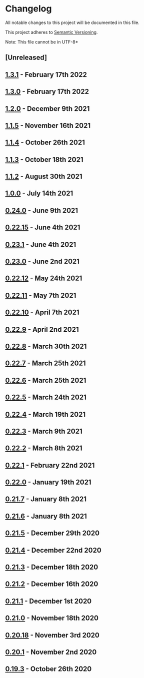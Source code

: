# Changelog

All notable changes to this project will be documented in this file.

This project adheres to [Semantic Versioning](https://semver.org/spec/v2.0.0.html).

Note: This file cannot be in UTF-8*

## [Unreleased]



## [1.3.1] - February 17th 2022



## [1.3.0] - February 17th 2022



## [1.2.0] - December 9th 2021



## [1.1.5] - November 16th 2021



## [1.1.4] - October 26th 2021



## [1.1.3] - October 18th 2021



## [1.1.2] - August 30th 2021



## [1.0.0] - July 14th 2021



## [0.24.0] - June 9th 2021



## [0.22.15] - June 4th 2021



## [0.23.1] - June 4th 2021



## [0.23.0] - June 2nd 2021



## [0.22.12] - May 24th 2021



## [0.22.11] - May 7th 2021



## [0.22.10] - April 7th 2021



## [0.22.9] - April 2nd 2021



## [0.22.8] - March 30th 2021



## [0.22.7] - March 25th 2021



## [0.22.6] - March 25th 2021



## [0.22.5] - March 24th 2021



## [0.22.4] - March 19th 2021



## [0.22.3] - March 9th 2021



## [0.22.2] - March 8th 2021



## [0.22.1] - February 22nd 2021



## [0.22.0] - January 19th 2021



## [0.21.7] - January 8th 2021



## [0.21.6] - January 8th 2021



## [0.21.5] - December 29th 2020



## [0.21.4] - December 22nd 2020



## [0.21.3] - December 18th 2020



## [0.21.2] - December 16th 2020



## [0.21.1] - December 1st 2020



## [0.21.0] - November 18th 2020



## [0.20.18] - November 3rd 2020



## [0.20.1] - November 2nd 2020



## [0.19.3] - October 26th 2020



[0.19.3]: https://github.com/Esri/solution.js/compare/a41f3b856898e7fbac679ffb44de1c38f55260e3...v0.19.3 "v0.19.3"
[0.20.1]: https://github.com/Esri/solution.js/compare/v0.19.3...v0.20.1 "v0.20.1"
[0.20.18]: https://github.com/Esri/solution.js/compare/v0.20.1...v0.20.18 "v0.20.18"
[0.21.0]: https://github.com/Esri/solution.js/compare/v0.20.18...v0.21.0 "v0.21.0"
[0.21.1]: https://github.com/Esri/solution.js/compare/v0.21.0...v0.21.1 "v0.21.1"
[0.21.2]: https://github.com/Esri/solution.js/compare/v0.21.1...v0.21.2 "v0.21.2"
[0.21.3]: https://github.com/Esri/solution.js/compare/v0.21.2...v0.21.3 "v0.21.3"
[0.21.4]: https://github.com/Esri/solution.js/compare/v0.21.3...v0.21.4 "v0.21.4"
[0.21.5]: https://github.com/Esri/solution.js/compare/v0.21.4...v0.21.5 "v0.21.5"
[0.21.6]: https://github.com/Esri/solution.js/compare/v0.21.5...v0.21.6 "v0.21.6"
[0.21.7]: https://github.com/Esri/solution.js/compare/v0.21.6...v0.21.7 "v0.21.7"
[0.22.0]: https://github.com/Esri/solution.js/compare/v0.21.7...v0.22.0 "v0.22.0"
[0.22.1]: https://github.com/Esri/solution.js/compare/v0.22.0...v0.22.1 "v0.22.1"
[0.22.2]: https://github.com/Esri/solution.js/compare/v0.22.1...v0.22.2 "v0.22.2"
[0.22.3]: https://github.com/Esri/solution.js/compare/v0.22.2...v0.22.3 "v0.22.3"
[0.22.4]: https://github.com/Esri/solution.js/compare/v0.22.3...v0.22.4 "v0.22.4"
[0.22.5]: https://github.com/Esri/solution.js/compare/v0.22.4...v0.22.5 "v0.22.5"
[0.22.6]: https://github.com/Esri/solution.js/compare/v0.22.5...v0.22.6 "v0.22.6"
[0.22.7]: https://github.com/Esri/solution.js/compare/v0.22.6...v0.22.7 "v0.22.7"
[0.22.8]: https://github.com/Esri/solution.js/compare/v0.22.7...v0.22.8 "v0.22.8"
[0.22.9]: https://github.com/Esri/solution.js/compare/v0.22.8...v0.22.9 "v0.22.9"
[0.22.10]: https://github.com/Esri/solution.js/compare/v0.22.9...v0.22.10 "v0.22.10"
[0.22.11]: https://github.com/Esri/solution.js/compare/v0.22.10...v0.22.11 "v0.22.11"
[0.22.12]: https://github.com/Esri/solution.js/compare/v0.22.11...v0.22.12 "v0.22.12"
[0.22.13]: https://github.com/Esri/solution.js/compare/v0.22.12...v0.22.13 "v0.22.13"
[0.22.14]: https://github.com/Esri/solution.js/compare/v0.22.13...v0.22.14 "v0.22.14"
[0.22.15]: https://github.com/Esri/solution.js/compare/v0.22.14...v0.22.15 "v0.22.15"
[0.22.16]: https://github.com/Esri/solution.js/compare/v0.22.15...v0.22.16 "v0.22.16"
[0.23.0]: https://github.com/Esri/solution.js/compare/v0.22.16...v0.23.0 "v0.23.0"
[0.23.1]: https://github.com/Esri/solution.js/compare/v0.23.0...v0.23.1 "v0.23.1"
[0.24.0]: https://github.com/Esri/solution.js/compare/v0.23.1...v0.24.0 "v0.24.0"
[1.0.0]: https://github.com/Esri/solution.js/compare/v0.24.0...v1.0.0 "v1.0.0"
[1.1.2]: https://github.com/Esri/solution.js/compare/v1.0.0...v1.1.2 "v1.1.2"
[1.1.3]: https://github.com/Esri/solution.js/compare/v1.1.2...v1.1.3 "v1.1.3"
[1.1.4]: https://github.com/Esri/solution.js/compare/v1.1.3...v1.1.4 "v1.1.4"
[1.1.5]: https://github.com/Esri/solution.js/compare/v1.1.4...v1.1.5 "v1.1.5"
[1.2.0]: https://github.com/Esri/solution.js/compare/v1.1.5...v1.2.0 "v1.2.0"
[1.3.0]: https://github.com/Esri/solution.js/compare/v1.2.0...v1.3.0 "v1.3.0"
[1.3.1]: https://github.com/Esri/solution.js/compare/v1.3.0...v1.3.1 "v1.3.1"
[HEAD]: https://github.com/Esri/solution.js/compare/v1.3.1...HEAD "Unreleased Changes"

